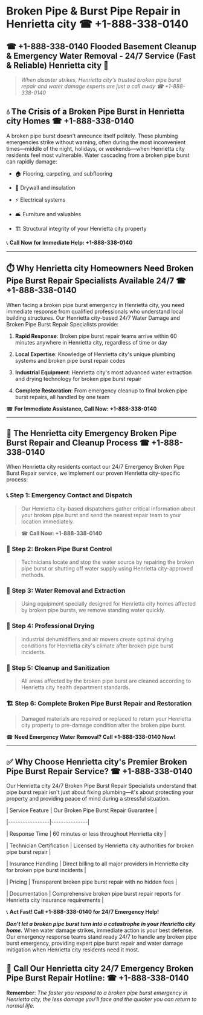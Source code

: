 # Broken Pipe & Burst Pipe Repair in Henrietta city ☎ +1-888-338-0140  
## ☎ +1-888-338-0140 Flooded Basement Cleanup & Emergency Water Removal - 24/7 Service (Fast & Reliable) Henrietta city 🚨  

> *When disaster strikes, Henrietta city's trusted broken pipe burst repair and water damage experts are just a call away ☎ +1-888-338-0140*  

## 💧 The Crisis of a Broken Pipe Burst in Henrietta city Homes ☎ +1-888-338-0140  

A broken pipe burst doesn't announce itself politely. These plumbing emergencies strike without warning, often during the most inconvenient times—middle of the night, holidays, or weekends—when Henrietta city residents feel most vulnerable. Water cascading from a broken pipe burst can rapidly damage:  

* 🏠 Flooring, carpeting, and subflooring  
* 🧱 Drywall and insulation  
* ⚡ Electrical systems  
* 🛋️ Furniture and valuables  
* 🏗️ Structural integrity of your Henrietta city property  

📞 **Call Now for Immediate Help: +1-888-338-0140**  

---  

## ⏱️ Why Henrietta city Homeowners Need Broken Pipe Burst Repair Specialists Available 24/7 ☎ +1-888-338-0140  

When facing a broken pipe burst emergency in Henrietta city, you need immediate response from qualified professionals who understand local building structures. Our Henrietta city-based 24/7 Water Damage and Broken Pipe Burst Repair Specialists provide:  

1. **Rapid Response**: Broken pipe burst repair teams arrive within 60 minutes anywhere in Henrietta city, regardless of time or day  
2. **Local Expertise**: Knowledge of Henrietta city's unique plumbing systems and broken pipe burst repair codes  
3. **Industrial Equipment**: Henrietta city's most advanced water extraction and drying technology for broken pipe burst repair  
4. **Complete Restoration**: From emergency cleanup to final broken pipe burst repairs, all handled by one team  

☎ **For Immediate Assistance, Call Now: +1-888-338-0140**  

---  

## 🔧 The Henrietta city Emergency Broken Pipe Burst Repair and Cleanup Process ☎ +1-888-338-0140  

When Henrietta city residents contact our 24/7 Emergency Broken Pipe Burst Repair service, we implement our proven Henrietta city-specific process:  

### 📞 Step 1: Emergency Contact and Dispatch  
> Our Henrietta city-based dispatchers gather critical information about your broken pipe burst and send the nearest repair team to your location immediately.  
> ☎ **Call Now: +1-888-338-0140**  

### 🚿 Step 2: Broken Pipe Burst Control  
> Technicians locate and stop the water source by repairing the broken pipe burst or shutting off water supply using Henrietta city-approved methods.  

### 🌊 Step 3: Water Removal and Extraction  
> Using equipment specially designed for Henrietta city homes affected by broken pipe bursts, we remove standing water quickly.  

### 💨 Step 4: Professional Drying  
> Industrial dehumidifiers and air movers create optimal drying conditions for Henrietta city's climate after broken pipe burst incidents.  

### 🧼 Step 5: Cleanup and Sanitization  
> All areas affected by the broken pipe burst are cleaned according to Henrietta city health department standards.  

### 🏗️ Step 6: Complete Broken Pipe Burst Repair and Restoration  
> Damaged materials are repaired or replaced to return your Henrietta city property to pre-damage condition after the broken pipe burst.  

☎ **Need Emergency Water Removal? Call +1-888-338-0140 Now!**  

---  

## ✅ Why Choose Henrietta city's Premier Broken Pipe Burst Repair Service? ☎ +1-888-338-0140  

Our Henrietta city 24/7 Broken Pipe Burst Repair Specialists understand that pipe burst repair isn't just about fixing plumbing—it's about protecting your property and providing peace of mind during a stressful situation.  

| Service Feature | Our Broken Pipe Burst Repair Guarantee |  
|-----------------|---------------|  
| Response Time | 60 minutes or less throughout Henrietta city |  
| Technician Certification | Licensed by Henrietta city authorities for broken pipe burst repair |  
| Insurance Handling | Direct billing to all major providers in Henrietta city for broken pipe burst incidents |  
| Pricing | Transparent broken pipe burst repair with no hidden fees |  
| Documentation | Comprehensive broken pipe burst repair reports for Henrietta city insurance requirements |  

📞 **Act Fast! Call +1-888-338-0140 for 24/7 Emergency Help!**  

***Don't let a broken pipe burst turn into a catastrophe in your Henrietta city home.*** When water damage strikes, immediate action is your best defense. Our emergency response teams stand ready 24/7 to handle any broken pipe burst emergency, providing expert pipe burst repair and water damage mitigation when Henrietta city residents need it most.  

## 📱 Call Our Henrietta city 24/7 Emergency Broken Pipe Burst Repair Hotline: ☎ +1-888-338-0140  

**Remember**: *The faster you respond to a broken pipe burst emergency in Henrietta city, the less damage you'll face and the quicker you can return to normal life.*